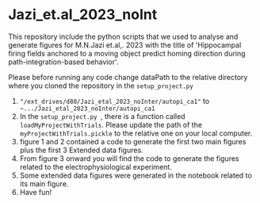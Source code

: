 # Jazi_et.al_2023_noInt

This repository include the python scripts that we used to analyse and generate figures for M.N.Jazi et.al,. 2023 with the title of 'Hippocampal firing fields anchored to a moving object predict homing direction during path-integration-based behavior'. 



Please before running any code change dataPath to the relative directory where you cloned the repository in the ```setup_project.py``` 

1. ```"/ext_drives/d80/Jazi_etal_2023_noInter/autopi_ca1"```  to ``` ~.../Jazi_etal_2023_noInter/autopi_ca1```
2. In the ```setup_project.py ```, there is a function called ```loadMyProjectWithTrials```. Please update the path of the ```myProjectWithTrials.pickle``` to the relative one on your local computer.  
3. figure 1 and 2 contained a code to generate the first two main figures plus the first 3 Extended data figures. 
4. From figure 3 onward you will find the code to generate the figures related to the electrophysiological experiment.  
5. Some  extended data figures were generated in the notebook related to its main figure.
5. Have fun!
